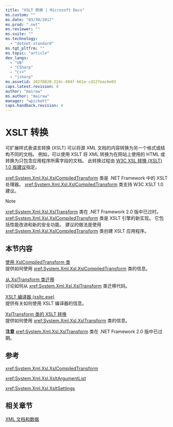 ```yaml
---
title: "XSLT 转换 | Microsoft Docs"
ms.custom: ""
ms.date: "03/30/2017"
ms.prod: ".net"
ms.reviewer: ""
ms.suite: ""
ms.technology: 
  - "dotnet-standard"
ms.tgt_pltfrm: ""
ms.topic: "article"
dev_langs: 
  - "VB"
  - "CSharp"
  - "C++"
  - "jsharp"
ms.assetid: 202f8820-224c-494f-b61e-cd127eac6e03
caps.latest.revision: 4
author: "mairaw"
ms.author: "mairaw"
manager: "wpickett"
caps.handback.revision: 4
---
```

# XSLT 转换
可扩展样式表语言转换 \(XSLT\) 可以将源 XML 文档的内容转换为另一个格式或结构不同的文档。  例如，可以使用 XSLT 将 XML 转换为在网站上使用的 HTML 或转换为只包含应用程序所需字段的文档。  此转换过程由 [W3C XSL 转换 \(XSLT\) 1.0 版建议](http://go.microsoft.com/fwlink/?LinkID=49919)指定。  
  
 <xref:System.Xml.Xsl.XslCompiledTransform> 类是 .NET Framework 中的 XSLT 处理器。  <xref:System.Xml.Xsl.XslCompiledTransform> 类支持 W3C XSLT 1.0 建议。  
  
> [!NOTE]
>  <xref:System.Xml.Xsl.XslTransform> 类在 .NET Framework 2.0 版中已过时。  <xref:System.Xml.Xsl.XslCompiledTransform> 类是 XSLT 引擎的新实现。  它包括性能改进和新的安全功能。  建议的做法是使用 <xref:System.Xml.Xsl.XslCompiledTransform> 类创建 XSLT 应用程序。  
  
## 本节内容  
 [使用 XslCompiledTransform 类](../../../../docs/standard/data/xml/using-the-xslcompiledtransform-class.md)  
 提供如何使用 <xref:System.Xml.Xsl.XslCompiledTransform> 类的信息。  
  
 [从 XslTransform 类迁移](../../../../docs/standard/data/xml/migrating-from-the-xsltransform-class.md)  
 讨论如何从 <xref:System.Xml.Xsl.XslTransform> 类迁移代码。  
  
 [XSLT 编译器 \(xsltc.exe\)](../../../../docs/standard/data/xml/xslt-compiler-xsltc-exe.md)  
 提供有关如何使用 XSLT 编译器的信息。  
  
 [XslTransform 类的 XSLT 转换](../../../../docs/standard/data/xml/xslt-transformations-with-the-xsltransform-class.md)  
 提供如何使用 <xref:System.Xml.Xsl.XslTransform> 类的信息。  
  
 **注意** <xref:System.Xml.Xsl.XslTransform> 类在 .NET Framework 2.0 版中已过期。  
  
## 参考  
 <xref:System.Xml.Xsl.XslCompiledTransform>  
  
 <xref:System.Xml.Xsl.XsltArgumentList>  
  
 <xref:System.Xml.Xsl.XsltSettings>  
  
## 相关章节  
 [XML 文档和数据](../../../../docs/standard/data/xml/index.md)